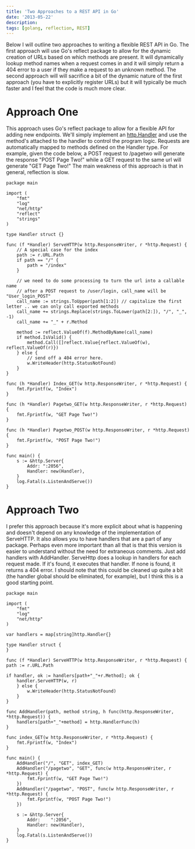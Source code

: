 ```yaml
---
title: 'Two Approaches to a REST API in Go'
date: '2013-05-22'
description:
tags: [golang, reflection, REST]
---
```


Below I will outline two approaches to writing a flexible REST API in Go. The first approach will use Go's reflect package to allow for the dynamic creation of URLs based on which methods are present. It will dynamically lookup method names when a request comes in and it will simply return a 404 error to a user if they make a request to an unknown method. The second approach will will sacrifice a bit of the dynamic nature of the first approach (you have to explicitly register URLs) but it will typically be much faster and I feel that the code is much more clear.

Approach One
============

This approach uses Go's reflect package to allow for a flexible API
for adding new endpoints. We'll simply implement an
[http.Handler](http://golang.org/pkg/net/http/#Handler) and use the
method's attached to the handler to control the program
logic. Requests are automatically mapped to methods defined on the
Handler type. For example, given the code below, a POST request to
/pagetwo will generate the response "POST Page Two!" while a GET
request to the same url will generate "GET Page Two!" The main
weakness of this approach is that in general, reflection is slow.

    package main
    
    import (
        "fmt"
        "log"
        "net/http"
        "reflect"
        "strings"
    )
    
    type Handler struct {}
    
    func (f *Handler) ServeHTTP(w http.ResponseWriter, r *http.Request) {
        // A special case for the index
        path := r.URL.Path
        if path == "/" {
            path = "/index"
        }

        // we need to do some processing to turn the url into a callable name
        // after a POST request to /user/login, call_name will be "User_login_POST"    
        call_name := strings.ToUpper(path[1:2]) // capitalize the first letter .. we can only call exported methods
        call_name += strings.Replace(strings.ToLower(path[2:]), "/", "_", -1)
        call_name += "_" + r.Method
        
        method := reflect.ValueOf(f).MethodByName(call_name)
        if method.IsValid() {
            method.Call([]reflect.Value{reflect.ValueOf(w), reflect.ValueOf(r)})
        } else {
            // send off a 404 error here.
            w.WriteHeader(http.StatusNotFound)
        }
    }
    
    func (h *Handler) Index_GET(w http.ResponseWriter, r *http.Request) {
        fmt.Fprintf(w, "Index")
    }
    
    func (h *Handler) Pagetwo_GET(w http.ResponseWriter, r *http.Request) {
        fmt.Fprintf(w, "GET Page Two!")
    }
    
    func (h *Handler) Pagetwo_POST(w http.ResponseWriter, r *http.Request) {
        fmt.Fprintf(w, "POST Page Two!")
    }
    
    func main() {
        s := &http.Server{
            Addr: ":2056",
            Handler: new(Handler),
        }
        log.Fatal(s.ListenAndServe())
    }


Approach Two
============

I prefer this approach because it's more explicit about what is
happening and doesn't depend on any knowledge of the implementation of
ServeHTTP. It also allows you to have handlers that are a part of any
package. Perhaps even more important than all that is that this
version is easier to understand without the need for extraneous
comments. Just add handlers with AddHandler. ServeHttp does a lookup
in handlers for each request made. If it's found, it executes that
handler. If none is found, it returns a 404 error. I should note that
this could be cleaned up quite a bit (the handler global should be
eliminated, for example), but I think this is a good starting point.

    package main
    
    import (
        "fmt"
	    "log"
	    "net/http"
    )
    
    var handlers = map[string]http.Handler{}
    
    type Handler struct {
    }
    
    func (f *Handler) ServeHTTP(w http.ResponseWriter, r *http.Request) {
    path := r.URL.Path
    
    if handler, ok := handlers[path+"_"+r.Method]; ok {
        handler.ServeHTTP(w, r)
        } else {
            w.WriteHeader(http.StatusNotFound)
        }
    }
    
    func AddHandler(path, method string, h func(http.ResponseWriter, *http.Request)) {
        handlers[path+"_"+method] = http.HandlerFunc(h)
    }
    
    func index_GET(w http.ResponseWriter, r *http.Request) {
        fmt.Fprintf(w, "Index")
    }
    
    func main() {
        AddHandler("/", "GET", index_GET)
        AddHandler("/pagetwo", "GET", func(w http.ResponseWriter, r *http.Request) {
            fmt.Fprintf(w, "GET Page Two!")
        })
        AddHandler("/pagetwo", "POST", func(w http.ResponseWriter, r *http.Request) {
            fmt.Fprintf(w, "POST Page Two!")
        })
        
        s := &http.Server{
            Addr:    ":2056",
            Handler: new(Handler),
        }
        log.Fatal(s.ListenAndServe())
    }
